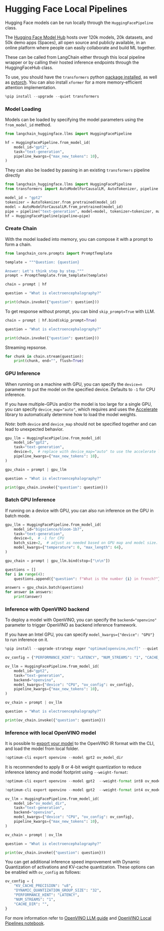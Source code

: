 # Hugging Face Local Pipelines

Hugging Face models can be run locally through the `HuggingFacePipeline` class.

The [Hugging Face Model Hub](https://huggingface.co/models) hosts over 120k models, 20k datasets, and 50k demo apps (Spaces), all open source and publicly available, in an online platform where people can easily collaborate and build ML together.

These can be called from LangChain either through this local pipeline wrapper or by calling their hosted inference endpoints through the HuggingFaceHub class.

To use, you should have the ``transformers`` python [package installed](https://pypi.org/project/transformers/), as well as [pytorch](https://pytorch.org/get-started/locally/). You can also install `xformer` for a more memory-efficient attention implementation.


```python
%pip install --upgrade --quiet transformers
```

### Model Loading

Models can be loaded by specifying the model parameters using the `from_model_id` method.


```python
from langchain_huggingface.llms import HuggingFacePipeline

hf = HuggingFacePipeline.from_model_id(
    model_id="gpt2",
    task="text-generation",
    pipeline_kwargs={"max_new_tokens": 10},
)
```

They can also be loaded by passing in an existing `transformers` pipeline directly


```python
from langchain_huggingface.llms import HuggingFacePipeline
from transformers import AutoModelForCausalLM, AutoTokenizer, pipeline

model_id = "gpt2"
tokenizer = AutoTokenizer.from_pretrained(model_id)
model = AutoModelForCausalLM.from_pretrained(model_id)
pipe = pipeline("text-generation", model=model, tokenizer=tokenizer, max_new_tokens=10)
hf = HuggingFacePipeline(pipeline=pipe)
```

### Create Chain

With the model loaded into memory, you can compose it with a prompt to
form a chain.


```python
from langchain_core.prompts import PromptTemplate

template = """Question: {question}

Answer: Let's think step by step."""
prompt = PromptTemplate.from_template(template)

chain = prompt | hf

question = "What is electroencephalography?"

print(chain.invoke({"question": question}))
```

To get response without prompt, you can bind `skip_prompt=True` with LLM.


```python
chain = prompt | hf.bind(skip_prompt=True)

question = "What is electroencephalography?"

print(chain.invoke({"question": question}))
```

Streaming repsonse.


```python
for chunk in chain.stream(question):
    print(chunk, end="", flush=True)
```

### GPU Inference

When running on a machine with GPU, you can specify the `device=n` parameter to put the model on the specified device.
Defaults to `-1` for CPU inference.

If you have multiple-GPUs and/or the model is too large for a single GPU, you can specify `device_map="auto"`, which requires and uses the [Accelerate](https://huggingface.co/docs/accelerate/index) library to automatically determine how to load the model weights. 

*Note*: both `device` and `device_map` should not be specified together and can lead to unexpected behavior.


```python
gpu_llm = HuggingFacePipeline.from_model_id(
    model_id="gpt2",
    task="text-generation",
    device=0,  # replace with device_map="auto" to use the accelerate library.
    pipeline_kwargs={"max_new_tokens": 10},
)

gpu_chain = prompt | gpu_llm

question = "What is electroencephalography?"

print(gpu_chain.invoke({"question": question}))
```

### Batch GPU Inference

If running on a device with GPU, you can also run inference on the GPU in batch mode.


```python
gpu_llm = HuggingFacePipeline.from_model_id(
    model_id="bigscience/bloom-1b7",
    task="text-generation",
    device=0,  # -1 for CPU
    batch_size=2,  # adjust as needed based on GPU map and model size.
    model_kwargs={"temperature": 0, "max_length": 64},
)

gpu_chain = prompt | gpu_llm.bind(stop=["\n\n"])

questions = []
for i in range(4):
    questions.append({"question": f"What is the number {i} in french?"})

answers = gpu_chain.batch(questions)
for answer in answers:
    print(answer)
```

### Inference with OpenVINO backend

To deploy a model with OpenVINO, you can specify the `backend="openvino"` parameter to trigger OpenVINO as backend inference framework.

If you have an Intel GPU, you can specify `model_kwargs={"device": "GPU"}` to run inference on it.


```python
%pip install --upgrade-strategy eager "optimum[openvino,nncf]" --quiet
```


```python
ov_config = {"PERFORMANCE_HINT": "LATENCY", "NUM_STREAMS": "1", "CACHE_DIR": ""}

ov_llm = HuggingFacePipeline.from_model_id(
    model_id="gpt2",
    task="text-generation",
    backend="openvino",
    model_kwargs={"device": "CPU", "ov_config": ov_config},
    pipeline_kwargs={"max_new_tokens": 10},
)

ov_chain = prompt | ov_llm

question = "What is electroencephalography?"

print(ov_chain.invoke({"question": question}))
```

### Inference with local OpenVINO model

It is possible to [export your model](https://github.com/huggingface/optimum-intel?tab=readme-ov-file#export) to the OpenVINO IR format with the CLI, and load the model from local folder.



```python
!optimum-cli export openvino --model gpt2 ov_model_dir
```

It is recommended to apply 8 or 4-bit weight quantization to reduce inference latency and model footprint using `--weight-format`:


```python
!optimum-cli export openvino --model gpt2  --weight-format int8 ov_model_dir # for 8-bit quantization

!optimum-cli export openvino --model gpt2  --weight-format int4 ov_model_dir # for 4-bit quantization
```


```python
ov_llm = HuggingFacePipeline.from_model_id(
    model_id="ov_model_dir",
    task="text-generation",
    backend="openvino",
    model_kwargs={"device": "CPU", "ov_config": ov_config},
    pipeline_kwargs={"max_new_tokens": 10},
)

ov_chain = prompt | ov_llm

question = "What is electroencephalography?"

print(ov_chain.invoke({"question": question}))
```

You can get additional inference speed improvement with Dynamic Quantization of activations and KV-cache quantization. These options can be enabled with `ov_config` as follows:


```python
ov_config = {
    "KV_CACHE_PRECISION": "u8",
    "DYNAMIC_QUANTIZATION_GROUP_SIZE": "32",
    "PERFORMANCE_HINT": "LATENCY",
    "NUM_STREAMS": "1",
    "CACHE_DIR": "",
}
```

For more information refer to [OpenVINO LLM guide](https://docs.openvino.ai/2024/learn-openvino/llm_inference_guide.html) and [OpenVINO Local Pipelines notebook](/docs/integrations/llms/openvino/).

